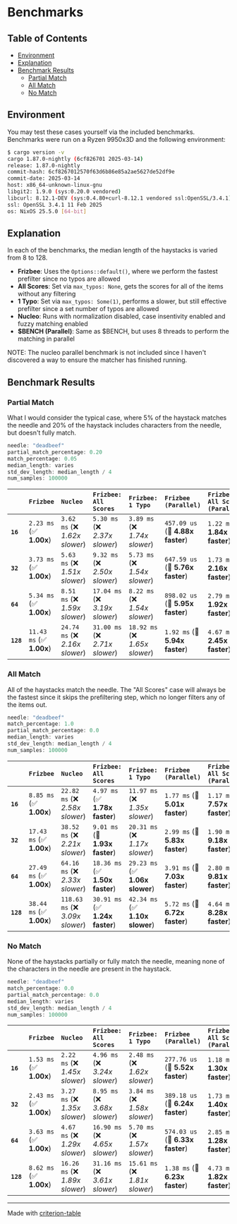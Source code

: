 # Benchmarks

## Table of Contents

- [Environment](#environment)
- [Explanation](#explanation)
- [Benchmark Results](#benchmark-results)
    - [Partial Match](#partial-match)
    - [All Match](#all-match)
    - [No Match](#no-match)

## Environment

You may test these cases yourself via the included benchmarks. Benchmarks were run on a Ryzen 9950x3D and the following environment:

```bash
$ cargo version -v
cargo 1.87.0-nightly (6cf826701 2025-03-14)
release: 1.87.0-nightly
commit-hash: 6cf8267012570f63d6b86e85a2ae5627de52df9e
commit-date: 2025-03-14
host: x86_64-unknown-linux-gnu
libgit2: 1.9.0 (sys:0.20.0 vendored)
libcurl: 8.12.1-DEV (sys:0.4.80+curl-8.12.1 vendored ssl:OpenSSL/3.4.1)
ssl: OpenSSL 3.4.1 11 Feb 2025
os: NixOS 25.5.0 [64-bit]
```

## Explanation

In each of the benchmarks, the median length of the haystacks is varied from 8 to 128.

- **Frizbee**: Uses the `Options::default()`, where we perform the fastest prefilter since no typos are allowed
- **All Scores**: Set via `max_typos: None`, gets the scores for all of the items without any filtering
- **1 Typo**: Set via `max_typos: Some(1)`, performs a slower, but still effective prefilter since a set number of typos are allowed
- **Nucleo**: Runs with normalization disabled, case insentivity enabled and fuzzy matching enabled
- **\$BENCH (Parallel)**: Same as $BENCH, but uses 8 threads to perform the matching in parallel

NOTE: The nucleo parallel benchmark is not included since I haven't discovered a way to ensure the matcher has finished running.

## Benchmark Results

### Partial Match

What I would consider the typical case, where 5% of the haystack matches the needle and 20% of the haystack includes characters from the needle, but doesn't fully match.

```rust
needle: "deadbeef"
partial_match_percentage: 0.20
match_percentage: 0.05
median_length: varies
std_dev_length: median_length / 4
num_samples: 100000
```

|           | `Frizbee`                | `Nucleo`                        | `Frizbee: All Scores`           | `Frizbee: 1 Typo`               | `Frizbee (Parallel)`             | `Frizbee: All Scores (Parallel)`           |
|:----------|:-------------------------|:--------------------------------|:--------------------------------|:--------------------------------|:---------------------------------|:------------------------------------------ |
| **`16`**  | `2.23 ms` (✅ **1.00x**)  | `3.62 ms` (❌ *1.62x slower*)    | `5.30 ms` (❌ *2.37x slower*)    | `3.89 ms` (❌ *1.74x slower*)    | `457.09 us` (🚀 **4.88x faster**) | `1.22 ms` (🚀 **1.84x faster**)             |
| **`32`**  | `3.73 ms` (✅ **1.00x**)  | `5.63 ms` (❌ *1.51x slower*)    | `9.32 ms` (❌ *2.50x slower*)    | `5.73 ms` (❌ *1.54x slower*)    | `647.59 us` (🚀 **5.76x faster**) | `1.73 ms` (🚀 **2.16x faster**)             |
| **`64`**  | `5.34 ms` (✅ **1.00x**)  | `8.51 ms` (❌ *1.59x slower*)    | `17.04 ms` (❌ *3.19x slower*)   | `8.22 ms` (❌ *1.54x slower*)    | `898.02 us` (🚀 **5.95x faster**) | `2.79 ms` (🚀 **1.92x faster**)             |
| **`128`** | `11.43 ms` (✅ **1.00x**) | `24.74 ms` (❌ *2.16x slower*)   | `31.00 ms` (❌ *2.71x slower*)   | `18.92 ms` (❌ *1.65x slower*)   | `1.92 ms` (🚀 **5.94x faster**)   | `4.67 ms` (🚀 **2.45x faster**)             |

### All Match

All of the haystacks match the needle. The "All Scores" case will always be the fastest since it skips the prefiltering step, which no longer filters any of the items out.

```rust
needle: "deadbeef"
match_percentage: 1.0
partial_match_percentage: 0.0
median_length: varies
std_dev_length: median_length / 4
num_samples: 100000
```

|           | `Frizbee`                | `Nucleo`                         | `Frizbee: All Scores`           | `Frizbee: 1 Typo`               | `Frizbee (Parallel)`           | `Frizbee: All Scores (Parallel)`           |
|:----------|:-------------------------|:---------------------------------|:--------------------------------|:--------------------------------|:-------------------------------|:------------------------------------------ |
| **`16`**  | `8.85 ms` (✅ **1.00x**)  | `22.82 ms` (❌ *2.58x slower*)    | `4.97 ms` (✅ **1.78x faster**)  | `11.97 ms` (❌ *1.35x slower*)   | `1.77 ms` (🚀 **5.01x faster**) | `1.17 ms` (🚀 **7.57x faster**)             |
| **`32`**  | `17.43 ms` (✅ **1.00x**) | `38.52 ms` (❌ *2.21x slower*)    | `9.01 ms` (🚀 **1.93x faster**)  | `20.31 ms` (❌ *1.17x slower*)   | `2.99 ms` (🚀 **5.83x faster**) | `1.90 ms` (🚀 **9.18x faster**)             |
| **`64`**  | `27.49 ms` (✅ **1.00x**) | `64.16 ms` (❌ *2.33x slower*)    | `18.36 ms` (✅ **1.50x faster**) | `29.23 ms` (✅ **1.06x slower**) | `3.91 ms` (🚀 **7.03x faster**) | `2.80 ms` (🚀 **9.81x faster**)             |
| **`128`** | `38.44 ms` (✅ **1.00x**) | `118.63 ms` (❌ *3.09x slower*)   | `30.91 ms` (✅ **1.24x faster**) | `42.34 ms` (✅ **1.10x slower**) | `5.72 ms` (🚀 **6.72x faster**) | `4.64 ms` (🚀 **8.28x faster**)             |

### No Match

None of the haystacks partially or fully match the needle, meaning none of the characters in the needle are present in the haystack.

```rust
needle: "deadbeef"
match_percentage: 0.0
partial_match_percentage: 0.0
median_length: varies
std_dev_length: median_length / 4
num_samples: 100000
```

|           | `Frizbee`               | `Nucleo`                        | `Frizbee: All Scores`           | `Frizbee: 1 Typo`               | `Frizbee (Parallel)`             | `Frizbee: All Scores (Parallel)`           |
|:----------|:------------------------|:--------------------------------|:--------------------------------|:--------------------------------|:---------------------------------|:------------------------------------------ |
| **`16`**  | `1.53 ms` (✅ **1.00x**) | `2.22 ms` (❌ *1.45x slower*)    | `4.96 ms` (❌ *3.24x slower*)    | `2.48 ms` (❌ *1.62x slower*)    | `277.76 us` (🚀 **5.52x faster**) | `1.18 ms` (✅ **1.30x faster**)             |
| **`32`**  | `2.43 ms` (✅ **1.00x**) | `3.27 ms` (❌ *1.35x slower*)    | `8.95 ms` (❌ *3.68x slower*)    | `3.84 ms` (❌ *1.58x slower*)    | `389.18 us` (🚀 **6.24x faster**) | `1.73 ms` (✅ **1.40x faster**)             |
| **`64`**  | `3.63 ms` (✅ **1.00x**) | `4.67 ms` (❌ *1.29x slower*)    | `16.90 ms` (❌ *4.65x slower*)   | `5.70 ms` (❌ *1.57x slower*)    | `574.03 us` (🚀 **6.33x faster**) | `2.85 ms` (✅ **1.28x faster**)             |
| **`128`** | `8.62 ms` (✅ **1.00x**) | `16.26 ms` (❌ *1.89x slower*)   | `31.16 ms` (❌ *3.61x slower*)   | `15.61 ms` (❌ *1.81x slower*)   | `1.38 ms` (🚀 **6.23x faster**)   | `4.73 ms` (🚀 **1.82x faster**)             |

---
Made with [criterion-table](https://github.com/nu11ptr/criterion-table)

